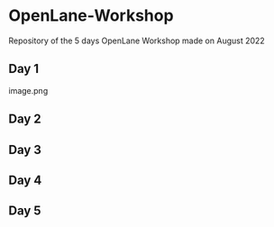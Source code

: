 # OpenLane-Workshop
Repository of the 5 days OpenLane Workshop made on August 2022
## Day 1
image.png
## Day 2
## Day 3
## Day 4
## Day 5
